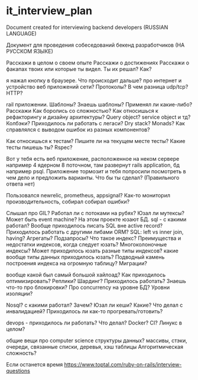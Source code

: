 # it_interview_plan
Document created for interviewing backend developers (RUSSIAN LANGUAGE)

Документ для проведения собеседований бекенд разработчиков (НА РУССКОМ ЯЗЫКЕ)

Расскажи в целом о своем опыте
Расскажи о достижениях
Расскажи о факапах твоих или которые ты видел. Ты их решал? Как?

я нажал кнопку в браузере. Что происходит дальше? про интернет и устройство веб приложений
сети? Протоколы? В чем разница udp/tcp? HTTP?

rail приложении. Шаблоны? Знаешь шаблоны? Применял ли какие-либо? Расскажи
Как боролись со сложностью? Как относишься к рефакторингу и дизайну архитектуры?
Query object? service object и тд? Колбэки?
Приходилось ли работать с легаси?
Dry stack? Monads?
Как справлялся с выводом ошибок из разных компонентов?


Как относишься к тестам? Пишите ли на текущем месте тесты? Какие тесты пишешь ты? Rspec?

Вот у тебя есть веб приложение, расположенное на неком сервере например 4 ядерном 8 поточном, там развернут rails application, бд например psql. Приложение тормозит и тебя попросили посмотреть в чем дело и предложить варианты. Что бы ты сделал? (Правильного ответа нет)

Пользовался newrelic, prometheus, appsignal? Как-то мониторил производительность, собирал собирал ошибки?

Слышал про GIL? Работал ли с потоками на рубях? Юзал ли мутексы?
Может быть event machine? На этом проекте юзают
БД. sql - с какими работал?
Вообще приходилось писать SQL вне active record? Приходилось работать с другими либами ORM?
SQL:
 left vs inner join, having? Агрегаты? Подзапросы?
Что такое индекс? Преимущества и недостатки индексов, когда следует юзать? Многоколоночные индексы? Может приходилось юзать разные типы индексов?
какие вообще типы данных приходилось юзать?
Подводный камень построения индекса на огромную таблицу?
Миграции?

вообще какой был самый большой хайлоад? Как приходилось оптимизировать?
Реплики? Шардинг? Приходилось работать?
Знаешь что-то про блокировки?
 Про concurrency на уровне БД? Уровни изоляции?

Nosql? с какими работал? Зачем?
Юзал ли кеши? Какие? Что делал с инвалидацией? Приходилось ли как-то прогревать/готовить?

devops - приходилось ли работать? Что делал?
Docker?
CI?
Линукс в целом?

общие вещи про computer science
структуры данных? массивы, стэки, очереди, связанные списки, деревья, хэш таблицы
Алгоритмическая сложность?

Если останется время
https://www.toptal.com/ruby-on-rails/interview-questions


